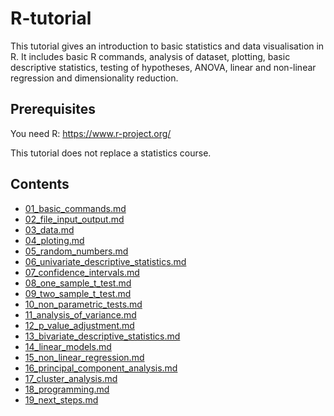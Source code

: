 # R-tutorial
This tutorial gives an introduction to basic statistics and data visualisation in R.
It includes basic R commands, analysis of dataset, plotting, basic descriptive statistics,
testing of hypotheses, ANOVA, linear and non-linear regression and dimensionality reduction.

## Prerequisites
You need R: https://www.r-project.org/

This tutorial does not replace a statistics course.
## Contents
* [01_basic_commands.md](https://github.com/spiwokv/Rtutorial/blob/master/lessons/01_basic_commands.md)
* [02_file_input_output.md](https://github.com/spiwokv/Rtutorial/blob/master/lessons/02_file_input_output.md)
* [03_data.md](https://github.com/spiwokv/Rtutorial/blob/master/lessons/03_data.md)
* [04_ploting.md](https://github.com/spiwokv/Rtutorial/blob/master/lessons/04_ploting.md)
* [05_random_numbers.md](https://github.com/spiwokv/Rtutorial/blob/master/lessons/05_random_numbers.md)
* [06_univariate_descriptive_statistics.md](https://github.com/spiwokv/Rtutorial/blob/master/lessons/06_univariate_descriptive_statistics.md)
* [07_confidence_intervals.md](https://github.com/spiwokv/Rtutorial/blob/master/lessons/07_confidence_intervals.md)
* [08_one_sample_t_test.md](https://github.com/spiwokv/Rtutorial/blob/master/lessons/08_one_sample_t_test.md)
* [09_two_sample_t_test.md](https://github.com/spiwokv/Rtutorial/blob/master/lessons/09_two_sample_t_test.md)
* [10_non_parametric_tests.md](https://github.com/spiwokv/Rtutorial/blob/master/lessons/10_non_parametric_tests.md)
* [11_analysis_of_variance.md](https://github.com/spiwokv/Rtutorial/blob/master/lessons/11_analysis_of_variance.md)
* [12_p_value_adjustment.md](https://github.com/spiwokv/Rtutorial/blob/master/lessons/12_p_value_adjustment.md)
* [13_bivariate_descriptive_statistics.md](https://github.com/spiwokv/Rtutorial/blob/master/lessons/13_bivariate_descriptive_statistics.md)
* [14_linear_models.md](https://github.com/spiwokv/Rtutorial/blob/master/lessons/14_linear_models.md)
* [15_non_linear_regression.md](https://github.com/spiwokv/Rtutorial/blob/master/lessons/15_non_linear_regression.md)
* [16_principal_component_analysis.md](https://github.com/spiwokv/Rtutorial/blob/master/lessons/16_principal_component_analysis.md)
* [17_cluster_analysis.md](https://github.com/spiwokv/Rtutorial/blob/master/lessons/17_cluster_analysis.md)
* [18_programming.md](https://github.com/spiwokv/Rtutorial/blob/master/lessons/18_programming.md)
* [19_next_steps.md](https://github.com/spiwokv/Rtutorial/blob/master/lessons/19_next_steps.md)


